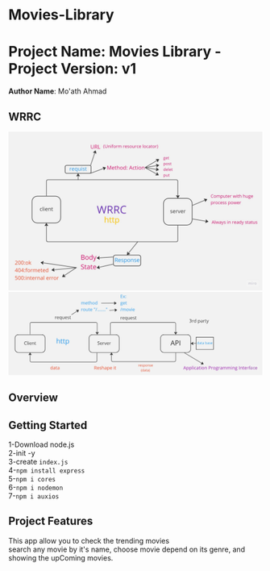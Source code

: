 # Movies-Library
# Project Name: Movies Library - Project Version: v1

**Author Name**: Mo'ath Ahmad

## WRRC
![plot](./wrrc.jpg)
![plot](./wrrc-2.jpg)

## Overview

## Getting Started
1-Download node.js <br />
2-init -y <br />
3-create `index.js`<br />
4-`npm install express`<br />
5-`npm i cores`<br/>
6-`npm i nodemon`<br/>
7-`npm i auxios`<br/>
<!-- What are the steps that a user must take in order to build this app on their own machine and get it running? -->


## Project Features
<!-- What are the features included in you app -->
This app allow you to check the trending movies <br/>
search any movie by it's name,
choose  movie depend on its genre,
and showing the upComing movies.